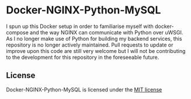 # Docker-NGINX-Python-MySQL

I spun up this Docker setup in order to familiarise myself with docker-compose and the way NGINX can communicate with Python over uWSGI. As I no longer make use of Python for building my backend services, this repository is no longer actively maintained. Pull requests to update or improve upon this code are still very welcome but I will not be contributing to the development for this repository in the foreseeable future.

## License
Docker-NGINX-Python-MySQL is licensed under the [MIT license](https://opensource.org/licenses/MIT)
